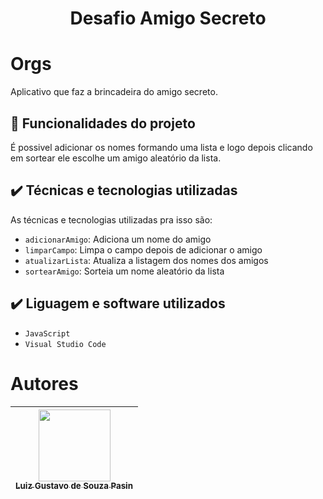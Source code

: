 <h1 align="center"> Desafio Amigo Secreto </h1>

# Orgs
Aplicativo que faz a brincadeira do amigo secreto.

## 🔨 Funcionalidades do projeto
É possivel adicionar os nomes formando uma lista e logo depois clicando em sortear ele escolhe um amigo aleatório da lista.

## ✔️ Técnicas e tecnologias utilizadas

As técnicas e tecnologias utilizadas pra isso são:

- `adicionarAmigo`: Adiciona um nome do amigo
- `limparCampo`: Limpa o campo depois de adicionar o amigo
- `atualizarLista`: Atualiza a listagem dos nomes dos amigos
- `sortearAmigo`: Sorteia um nome aleatório da lista

## ✔️ Liguagem e software utilizados

- ``JavaScript``
- ``Visual Studio Code``

# Autores

| [<img loading="lazy" src="https://avatars.githubusercontent.com/u/61329230?s=400&u=e23870d7a5e3667d2631e4561a9193bca8c6b34d&v=4" width=115><br><sub>Luiz Gustavo de Souza Pasin</sub>](https://github.com/Gustav-0) | 
| :---: | 

